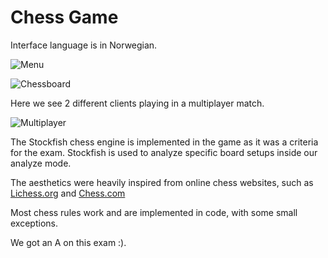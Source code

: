 # Chess Game 
Interface language is in Norwegian.

![Menu](https://github.com/techiew/Chess/blob/master/preview%20images/menu.png)

![Chessboard](https://github.com/techiew/Chess/blob/master/preview%20images/board.png)

Here we see 2 different clients playing in a multiplayer match.

![Multiplayer](https://github.com/techiew/Chess/blob/master/preview%20images/multiplayer.png)

The Stockfish chess engine is implemented in the game as it was a criteria for the exam. Stockfish is used to analyze specific board setups inside our analyze mode.

The aesthetics were heavily inspired from online chess websites, such as [Lichess.org](https://lichess.org/) and [Chess.com](https://www.chess.com/home)

Most chess rules work and are implemented in code, with some small exceptions.

We got an A on this exam :).
